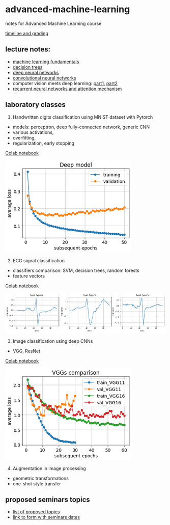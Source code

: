 # advanced-machine-learning
notes for Advanced Machine Learning course

[timeline and grading](intro.pdf)

## lecture notes:
- [machine learning fundamentals](ML_fundamentals.pdf)
- [decision trees](Decision_Trees.pdf)
- [deep neural networks](Deep_NNs.pdf)
- [convolutional neural networks](CNNs.pdf)
- computer vision meets deep learning: [part1](CV1.pdf), [part2](CV2.pdf)
- [recurrent neural networks and attention mechanism](RNNs.pdf)

## laboratory classes
1. Handwritten digits classification using MNIST dataset with Pytorch
- models: perceptron, deep fully-connected network, generic CNN
- various activations,
- overfitting,
- regularization, early stopping

[Colab notebook](mnist_in_3_flavours.ipynb)

![overfitted model](Deep.png)

2. ECG signal classification
- classifiers comparison: SVM, decision trees, random forests
- feature vectors

[Colab notebook](ecg_classification.ipynb)

![ecg arrhythimas](signals.png)

3. Image classification using deep CNNs
- VGG, ResNet

[Colab notebook](advancedCNNs.ipynb)

![ecg arrhythimas](VGGs.png)

4. Augmentation in image processing
- geometric transformations
- one-shot style transfer

## proposed seminars topics
- [list of proposed topics](seminars_topics.pdf)
- [link to form with seminars dates](https://docs.google.com/spreadsheets/d/17XoAvYHBRc47nQX9PUHcMtEvUUeJ1rTfJIYHQU3FNUA/edit?usp=sharing) 
